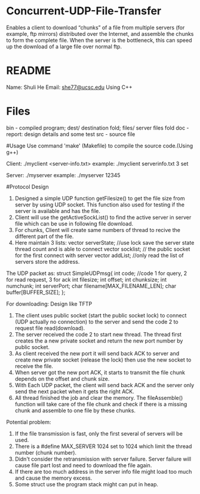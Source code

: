 # Concurrent-UDP-File-Transfer
Enables a client to download “chunks” of a file from multiple servers (for example, ftp mirrors) distributed over the Internet, and assemble the chunks to form the complete file. When the server is the bottleneck, this can speed up the download of a large file over normal ftp.
# README
Name: Shuli He
Email: she77@ucsc.edu
Using C++
# Files
bin - compiled program; dest/ destination fold; files/ server files fold
doc - report: design details and some test
src - source file

#Usage
Use command 'make' (Makefile) to compile the source code.(Using g++)

Client:
./myclient <server-info.txt> <num-chunk> <filename>
example: ./myclient serverinfo.txt 3 set

Server:
./myserver <port>
example: ./myserver 12345

#Protocol Design
1.	 Designed a simple UDP function getFilesize() to get the file size from server by using UDP socket. This function also used for testing if the server is available and has the file.
2.	Client will use the getActiveSockList() to find the active server in server file which can be use in following file download.
3.	For chunks, Client will create same numbers of thread to recive the different part of the file.
4.	Here maintain 3 lists:
vector<int> serverState; //use lock save the server state thread count and is able to connect
vector<int> socklist; // the public socket for the first connect with server
vector<SimpleAddress> addList; //only read the list of servers store the address.

The UDP packet as:
struct SimpleUDPmsg{
	int code; //code 1 for query, 2 for read request, 3 for ack
	int filesize;
	int offset;
	int chunksize;
	int numchunk;
	int serverPort;
	char filename[MAX_FILENAME_LEN];
	char buffer[BUFFER_SIZE];
};


For downloading:
Design like TFTP
1.	The client uses public socket (start the public socket lock) to connect (UDP actually no connection) to the server and send the code 2 to request file read(download).
2.	The server received the code 2 to start new thread. The thread first creates the a new private socket and return the new port number by public socket.
3.	As client received the new port it will send back ACK to server and create new private socket (release the lock) then use the new socket to receive the file.
4.	When server got the new port ACK, it starts to transmit the file chunk depends on the offset and chunk size.
5.	With Each UDP packet, the client will send back ACK and the server only send the next packet when it gets the right ACK.
6.	All thread finished the job and clear the memory. The fileAssemble() function will take care of the file chunk and check if there is a missing chunk and assemble to one file by these chunks.


Potential problem:
1.	If the file transmission is fast, only the first several of servers will be used.
2.	There is a #define MAX_SERVER 1024 set to 1024 which limit the thread number (chunk number).
3.	Didn't consider the retransmission with server failure. Server failure will cause file part lost and need to download the file again.
4.	If there are too much address in the server info file might load too much and cause the memory excess.
5.	Some struct use the program stack might can put in heap.
